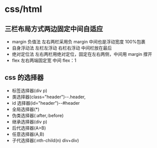 # css/html

## 三栏布局方式两边固定中间自适应

- margin 负值法 左右两栏采用负 margin 中间也是浮动宽度 100%包裹
- 自身浮动法 左栏左浮动 右栏右浮动 中间栏放在最后
- 绝对定位法 左右两栏用绝对定位，固定在左右两侧，中间用 margin 撑开
- flex 左右两端固定宽 中间 flex：1

## css 的选择器

- 标签选择器(div p)
- 类选择器(class="header")--.header,
- id 选择器(id="header")--#header
- 全局选择器(\*)
- 伪类选择器(:after,:before)
- 继承选择器(div p)
- 后代选择器(A>B)
- 任意选择器(A,B)
- 子代选择器(:nth-child(n) div+div)
